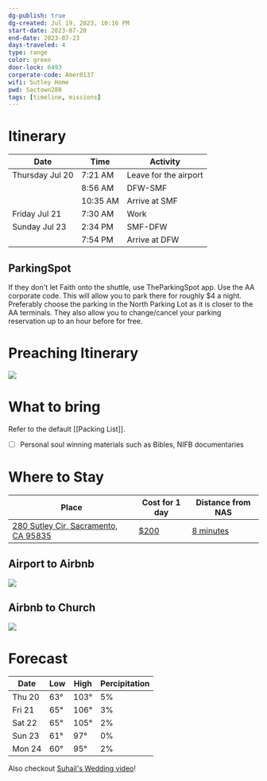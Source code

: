 ```yaml
---
dg-publish: true
dg-created: Jul 19, 2023, 10:16 PM
start-date: 2023-07-20
end-date: 2023-07-23
days-traveled: 4
type: range
color: green
door-lock: 6493
corperate-code: Amer0137
wifi: Sutley Home
pwd: Sactown280
tags: [timeline, missions]
---
```


# Itinerary

| Date            | Time     | Activity              |
|-----------------|----------|-----------------------|
| Thursday Jul 20 | 7:21 AM  | Leave for the airport |
|                 | 8:56 AM  | DFW-SMF               |
|                 | 10:35 AM | Arrive at SMF         |
| Friday Jul 21   | 7:30 AM  | Work                  |
| Sunday Jul 23   | 2:34 PM  | SMF-DFW               |
|                 | 7:54 PM  | Arrive at DFW         |


## ParkingSpot

If they don't let Faith onto the shuttle, use TheParkingSpot app. Use the AA corporate code. This will allow you to park there for roughly $4 a night. Preferably choose the parking in the North Parking Lot as it is closer to the AA terminals. They also allow you to change/cancel your parking reservation up to an hour before for free.

# Preaching Itinerary

![](https://veritybaptist.com/wp-content/uploads/2023/07/RHPC-2023-Schedule-for-Social-Media-and-Website-copy.jpg)


# What to bring

Refer to the default [[Packing List]].

- [ ] Personal soul winning materials such as Bibles, NIFB documentaries

# Where to Stay

| Place                                                                                   | Cost for 1 day                                                                                                       | Distance from NAS |
| --------------------------------------------------------------------------------------- | --------------------------------------------------------------------------------------------------------------------- | ----------------- |
| [280 Sutley Cir, Sacramento, CA 95835](https://goo.gl/maps/yqABhCgMP6tFzLGU8) | [$200](https://www.airbnb.com/rooms/791663289247268799?c=.pi80.pkdmlyYWxpdHkvc2hhcmVfaXRpbmVyYXJ5&euid=bc302ce9-3a8e-642a-e26f-bf08687b8c84&source_impression_id=p3_1689823658_Z6njRRR0oYjGXrLh)                                 | [8 minutes](https://www.google.com/maps/dir/Sacramento+International+Airport+(SMF),+Airport+Boulevard,+North+Natomas,+CA/280+Sutley+Cir,+Sacramento,+CA+95835/@38.675562,-121.5849415,14z/data=!3m1!4b1!4m14!4m13!1m5!1m1!1s0x809b2b73ce6a70ad:0xa460901228ef4232!2m2!1d-121.5896183!2d38.6953222!1m5!1m1!1s0x809b2a1f5b47cbcd:0xb85b036b1cfcd333!2m2!1d-121.5417504!2d38.6648313!3e0?entry=ttu)         |

## Airport to Airbnb

![](https://i.imgur.com/IBwFX6k.png)

## Airbnb to Church

![](https://i.imgur.com/lmqFKhd.png)


# Forecast

| Date   | Low | High | Percipitation |
|--------|-----|------|---------------|
| Thu 20 | 63° | 103° | 5%            |
| Fri 21 | 65° | 106° | 3%            |
| Sat 22 | 65° | 105° | 2%            |
| Sun 23 | 61° | 97°  | 0%            |
| Mon 24 | 60° | 95°  | 2%            |

Also checkout [Suhail's Wedding video](https://rumble.com/v2xd6eq-wedding-of-suhail-afzal-and-lorie-mae.html?mref=6zof&mc=dgip3&utm_source=newsletter&utm_medium=email&utm_campaign=StedfastBaptistChurch&ep=1)!